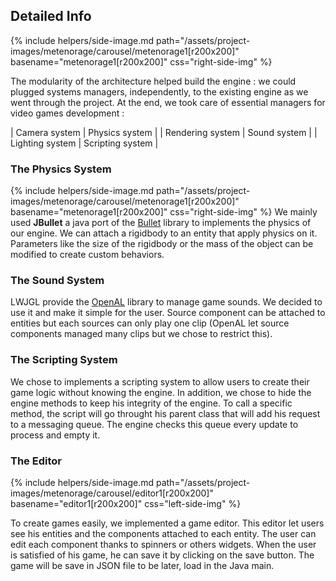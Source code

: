 <!--- Grégoire Boiron <gregoire.boiron@gmail.com> --->
<!--- Copyright (c) 2018-2019 Grégoire Boiron  All Rights Reserved. --->

Detailed Info
--------------------
{% include helpers/side-image.md path="/assets/project-images/metenorage/carousel/metenorage1[r200x200]" basename="metenorage1[r200x200]" css="right-side-img" %}

The modularity of the architecture helped build the engine : 
we could plugged systems managers, independently, to the existing engine as we went through the project. 
At the end, we took care of essential managers for video games development :

| Camera system | Physics system |
| Rendering system | Sound system |
| Lighting system | Scripting system |

### The Physics System
{% include helpers/side-image.md path="/assets/project-images/metenorage/carousel/metenorage1[r200x200]" basename="metenorage1[r200x200]" css="right-side-img" %}
We mainly used **JBullet** a java port of the [Bullet](https://github.com/bulletphysics/bullet3) library to implements the physics of our engine. 
We can attach a rigidbody to an entity that apply physics on it. 
Parameters like the size of the rigidbody or the mass of the object can be modified to create custom behaviors.

### The Sound System
LWJGL provide the [OpenAL](https://www.openal.org/) library to manage game sounds. 
We decided to use it and make it simple for the user. 
Source component can be attached to entities but each sources can only play one clip (OpenAL let source components managed many clips but we chose to restrict this).

### The Scripting System
We chose to implements a scripting system to allow users to create their game logic without knowing the engine. In addition, we chose to hide the engine methods to keep his integrity of the engine. To call a specific method, the script will go throught his parent class that will add his request to a messaging queue. The engine checks this queue every update to process and empty it.

### The Editor
{% include helpers/side-image.md path="/assets/project-images/metenorage/carousel/editor1[r200x200]" basename="editor1[r200x200]" css="left-side-img" %}

To create games easily, we implemented a game editor. 
This editor let users see his entities and the components attached to each entity. 
The user can edit each component thanks to spinners or others widgets. 
When the user is satisfied of his game, he can save it by clicking on the save button. 
The game will be save in JSON file to be later, load in the Java main.
